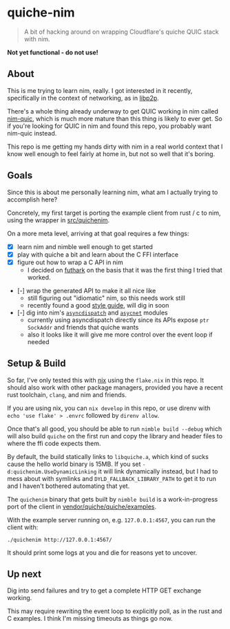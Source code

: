 # quiche-nim

> A bit of hacking around on wrapping Cloudflare's quiche QUIC stack with nim.

**Not yet functional - do not use!**

## About

This is me trying to learn nim, really. I got interested in it recently, specifically in the context of networking, as in [libp2p](https://libp2p.io).

There's a whole thing already underway to get QUIC working in nim called [nim-quic](https://github.com/vacp2p/nim-quic), which is much more mature than this thing is likely to ever get. So if you're looking for QUIC in nim and found this repo, you probably want nim-quic instead.

This repo is me getting my hands dirty with nim in a real world context that I know well enough to feel fairly at home in, but not so well that it's boring.

## Goals

Since this is about me personally learning nim, what am I actually trying to accomplish here?

Concretely, my first target is porting the example client from rust / c to nim, using the wrapper in [src/quichenim](./src/quichenim).

On a more meta level, arriving at that goal requires a few things:

- [x] learn nim and nimble well enough to get started
- [x] play with quiche a bit and learn about the C FFI interface
- [x] figure out how to wrap a C API in nim
  - I decided on [futhark](https://github.com/PMunch/futhark) on the basis that it was the first thing I tried that worked.
- [-] wrap the generated API to make it all nice like
  - still figuring out "idiomatic" nim, so this needs work still
  - recently found a good [style guide](https://status-im.github.io/nim-style-guide/00_introduction.html), will dig in soon
- [-] dig into nim's [`asyncdispatch`](https://nim-lang.org/docs/asyncdispatch.html) and [`asycnet`](https://nim-lang.org/docs/asyncnet.html) modules
  - currently using asyncdispatch directly since its APIs expose `ptr SockAddr` and friends that quiche wants
  - also it looks like it will give me more control over the event loop if needed

## Setup & Build

So far, I've only tested this with [nix](https://nix.dev/) using the `flake.nix` in this repo. It should also work with other package managers, provided you have a recent rust toolchain, `clang`, and nim and friends.

If you are using nix, you can `nix develop` in this repo, or use direnv with `echo 'use flake' > .envrc` followed by `direnv allow`.

Once that's all good, you should be able to run `nimble build --debug` which will also build `quiche` on the first run and copy the library and header files to where the ffi code expects them.

By default, the build statically links to `libquiche.a`, which kind of sucks cause the hello world binary is 15MB. If you set `-d:quichenim.UseDynamicLinking` it will link dynamically instead, but I had to mess about with symlinks and `DYLD_FALLBACK_LIBRARY_PATH` to get it to run and I haven't bothered automating that yet.

The `quichenim` binary that gets built by `nimble build` is a work-in-progress port of the client in [vendor/quiche/quiche/examples](./vendor/quiche/quiche/examples).

With the example server running on, e.g. `127.0.0.1:4567`, you can run the client with:

```
./quichenim http://127.0.0.1:4567/
```

It should print some logs at you and die for reasons yet to uncover.

## Up next

Dig into send failures and try to get a complete HTTP GET exchange working.

This may require rewriting the event loop to explicitly poll, as in the rust and C examples. I think I'm missing timeouts as things go now.

